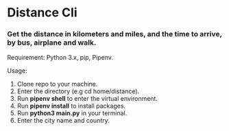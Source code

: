 # Distance Cli

### Get the distance in kilometers and miles, and the time to arrive, by bus, airplane and walk.

Requirement: Python 3.x, pip, Pipenv.

Usage:

1. Clone repo to your machine.
2. Enter the directory (e.g cd home/distance).
3. Run **pipenv shell** to enter the virtual environment.
4. Run **pipenv install** to install packages.
5. Run **python3 main.py** in your terminal.
6. Enter the city name and country.

